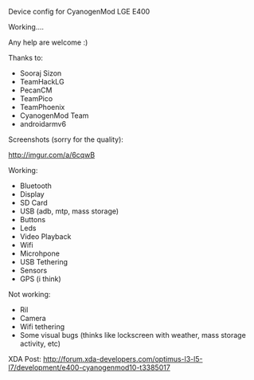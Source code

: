 Device config for CyanogenMod LGE E400

Working.... 

Any help are welcome :)

Thanks to:
- Sooraj Sizon
- TeamHackLG
- PecanCM
- TeamPico
- TeamPhoenix
- CyanogenMod Team
- androidarmv6

Screenshots (sorry for the quality):

http://imgur.com/a/6cqwB

Working:
- Bluetooth
- Display
- SD Card
- USB (adb, mtp, mass storage)
- Buttons
- Leds
- Video Playback
- Wifi
- Microhpone
- USB Tethering
- Sensors
- GPS (i think)

Not working:
- Ril
- Camera
- Wifi tethering
- Some visual bugs (thinks like lockscreen with weather, mass storage activity, etc)

XDA Post:
http://forum.xda-developers.com/optimus-l3-l5-l7/development/e400-cyanogenmod10-t3385017
